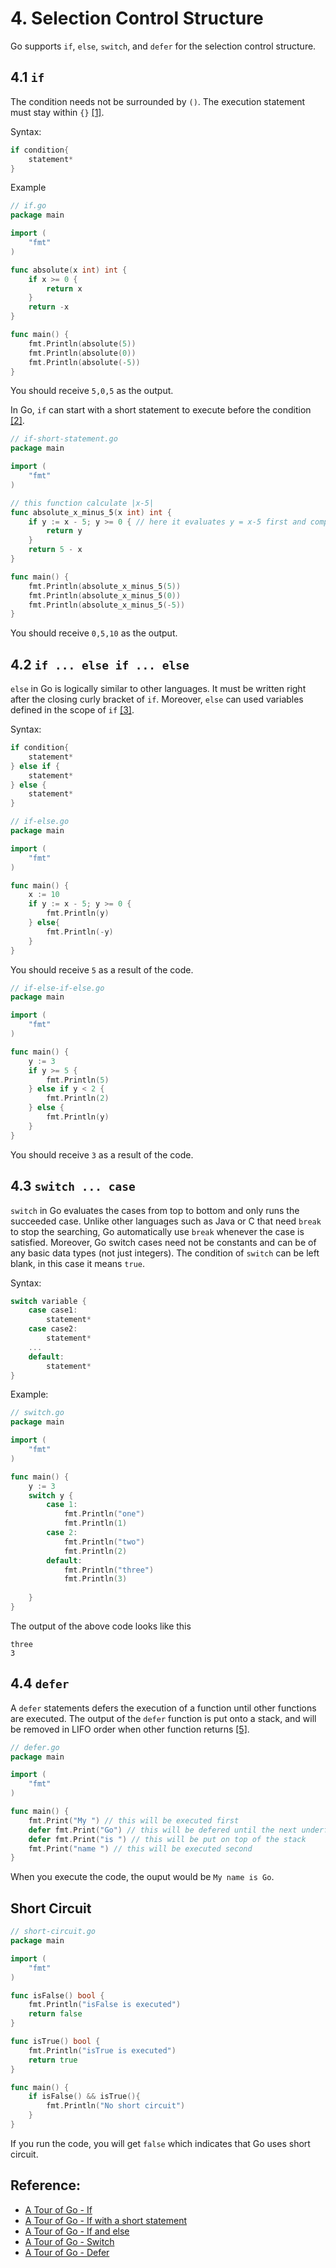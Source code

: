 # 4. Selection Control Structure

Go supports `if`, `else`, `switch`, and `defer` for the selection control structure.

## 4.1 `if`
The condition needs not be surrounded by `()`. The execution statement must stay within `{}` [\[1\]][1].

Syntax:
```go
if condition{
    statement*
}
```
Example
```go
// if.go
package main

import (
	"fmt"
)

func absolute(x int) int {
	if x >= 0 {
		return x
	}
	return -x
}

func main() {
	fmt.Println(absolute(5))
	fmt.Println(absolute(0))
	fmt.Println(absolute(-5))
}

```
You should receive `5,0,5` as the output.

In Go, `if` can start with a short statement to execute before the condition [\[2\]][2].

```go
// if-short-statement.go
package main

import (
	"fmt"
)

// this function calculate |x-5|
func absolute_x_minus_5(x int) int {
	if y := x - 5; y >= 0 { // here it evaluates y = x-5 first and compare it with 0
		return y
	}
	return 5 - x
}

func main() {
	fmt.Println(absolute_x_minus_5(5))
	fmt.Println(absolute_x_minus_5(0))
	fmt.Println(absolute_x_minus_5(-5))
}
```
You should receive `0,5,10` as the output.

## 4.2 `if ... else if ... else`
`else` in Go is logically similar to other languages. It must be written right after the closing curly bracket of `if`. Moreover, `else` can used variables defined in the scope of `if` [\[3\]][3].

Syntax:
```go
if condition{
    statement*
} else if {
    statement*
} else {
    statement*
}
```

```go
// if-else.go
package main

import (
	"fmt"
)

func main() {
    x := 10
	if y := x - 5; y >= 0 { 
		fmt.Println(y)
	} else{
        fmt.Println(-y)
    }
}
```
You should receive `5` as a result of the code.

```go
// if-else-if-else.go
package main

import (
	"fmt"
)

func main() {
	y := 3
	if y >= 5 {
		fmt.Println(5)
	} else if y < 2 {
		fmt.Println(2)
	} else {
		fmt.Println(y)
	}
}
```
You should receive `3` as a result of the code.

## 4.3 `switch ... case`
`switch` in Go evaluates the cases from top to bottom and only runs the succeeded case. Unlike other languages such as Java or C that need `break` to stop the searching, Go automatically use `break` whenever the case is satisfied. Moreover, Go switch cases need not be constants and can be of any basic data types (not just integers). The condition of `switch` can be left blank, in this case it means `true`.

Syntax:
```go
switch variable {
    case case1:
        statement*
    case case2:
        statement*
    ...
    default:
        statement*
}
```

Example:
```go
// switch.go
package main

import (
	"fmt"
)

func main() {
	y := 3
	switch y {
        case 1:
            fmt.Println("one")
            fmt.Println(1)
        case 2:
            fmt.Println("two")
            fmt.Println(2)
        default:
            fmt.Println("three")
            fmt.Println(3)
        
    }
}
```
The output of the above code looks like this

```text
three 
3
```
## 4.4 `defer`
A `defer` statements defers the execution of a function until other functions are executed. The output of the `defer` function is put onto a stack, and will be removed in LIFO order when other function returns [\[5\]][5].

```go
// defer.go
package main

import (
	"fmt"
)

func main() {
	fmt.Print("My ") // this will be executed first
    defer fmt.Print("Go") // this will be defered until the next underfered function is executed. It is put on the bottom of the defer execution stack
    defer fmt.Print("is ") // this will be put on top of the stack
	fmt.Print("name ") // this will be executed second
}
```
When you execute the code, the ouput would be `My name is Go`.

## Short Circuit

```go
// short-circuit.go
package main

import (
	"fmt"
)

func isFalse() bool {
    fmt.Println("isFalse is executed")
    return false
}

func isTrue() bool {
    fmt.Println("isTrue is executed")
    return true
}

func main() {
	if isFalse() && isTrue(){
        fmt.Println("No short circuit")
    } 
}
```
If you run the code, you will get `false` which indicates that Go uses short circuit.

## Reference:
- [A Tour of Go - If][1]
- [A Tour of Go - If with a short statement][2]
- [A Tour of Go - If and else][3]
- [A Tour of Go - Switch][4]
- [A Tour of Go - Defer][5]

[1]: https://go.dev/tour/flowcontrol/5
[2]: https://go.dev/tour/flowcontrol/6
[3]: https://go.dev/tour/flowcontrol/7
[4]: https://go.dev/tour/flowcontrol/9
[5]: https://go.dev/tour/flowcontrol/12